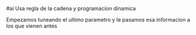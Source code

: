 #ai
Usa regla de la cadena y programacion dinamica

Empezamos tuneando el ultimo parametro y le pasamos esa informacion a los que vienen antes
